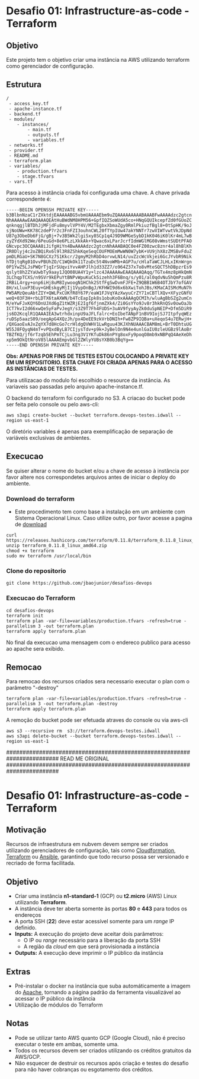 # Desafio 01: Infrastructure-as-code - Terraform
## Objetivo
Este projeto tem o objetivo criar uma instância na AWS utilizando terraform como gerenciador de configuração.

## Estrutura
```
/
 - access_key.tf
 - apache-instance.tf
 - backend.tf
 - modules/
    - instances/
        - main.tf
        - outputs.tf
        - variables.tf
 - networks.tf
 - provider.tf
 - README.md
 - terraform.plan
 - variables/
    - production.tfvars
    - stage.tfvars 
 - vars.tf
```
 
Para acesso à instância criada foi configurada uma chave. A chave privada correspondente é:
```
-----BEGIN OPENSSH PRIVATE KEY-----
b3BlbnNzaC1rZXktdjEAAAAABG5vbmUAAAAEbm9uZQAAAAAAAAABAAABFwAAAAdzc2gtcn
NhAAAAAwEAAQAAAQEAtHuBWdNM8HPM56+GpfIQZSoWUdA5co+HNqGQUIkcepfZd0fGUoZC
qnknqgjlBTDhJjMFjdFu8myvlVPY4V/M2TEgbxXbmaZgy0RmlPkiuzfBgl8+0tSpHK/9oJ
sjNoUWw+KK78CzdeP7r2c3FnFZI3ouhnCWL20fTYpIUw47akYNNTr7zwVIWTvwtVkJDpNd
U87g3ObeDb6FjG/gBj+7v3B5Wk2lgiSxy8SCp1q4J9D9WMGeSybD1kK046iK0lKr4mL7wB
zyZYdXd92We/6PeuGd+8e6PLzLXkkAk+YQwac6xLParJcrfIdmWGlMG08vWmstSUDtPFAO
GNcvpc3OCQAAA8iJifgHiYn4BwAAAAdzc2gtcnNhAAABAQC0e4FZ00zwc8znr4al8hBlKh
ZR0Dlyj4c2oZBQiRx6l9l3R8ZShkKqeSeqCOUFMOEmMwWN0W7ybK+VU9jhX8zZMSBvFduZ
pmDLRGaU+SK7N8GCXz7S1Kkcr/2gmyM2hRbD4orvwLN14/uvZzcWcVkjei6GcJYvbR9Nik
hTDjtqRg01OvvPBUhZO/C1WQkOk11TzuDc5t4NvoWMb+AGP7u/cHlaTaWCJLHLxIKnWrgn
0P1YwZ5LJsPWQrTjqIrSUqviYvvAHPJlh1d33ZZ7/o964Z37x7o8vMteSQCT5hDBpzrEs9
qslyt8h2ZYaUwbTy9aay1JQO08UA4Y1y+lzc4JAAAAAwEAAQAAAQAqq/TGTx4mz8pHkQmN
3LChqpTCXS/n9SVr9kEPuYtBNPvWpuKuCk5izehh3F6Bnq/s/y01/al0qdvNu5hQmPzu8R
2RBiL4rgy+onp6iHj8uM8IywoogN1HChk2StfFgSwDvmFJFE+Z9QBB1W6B4OTJbY7ofGAV
8H/xLluxP3Euy+GHEskgyMjIj1VypOnBgJ/KFHWI9d6x6bXwiTohJBs/KMaCAISMcMuN7h
PW5AMzQeuAbtZIY+QWLPxCUKfR8Y67P/eaW1FJVqYAzXwyuCrZY71xCBTlXQv+XFyzGNfU
weQ+03F3H+rbLDTX6taAXWN/b4TcEapIpk8s1obuKoOxAAAAgQCMIh/wluAgBbSZg2umCn
M/eYwFJxKQY6DnUJXd6gZ1tWZRjE2Igf6fjnmZXk4/Zi0GsYYo9Jv8r3hkRnQSv0owOaJb
ICT7kvI2d66xwQe5yFaPvJegY/s3Z9T7Fh4FUDS+3uAV9fyyAyZk0duSpNEIP+Dfm5DiR9
js6D2KcqlR1QAAAIEA3wtrhdxinpU9aJFLfalrc+EoIbeTANpF1nBV9IojSJ7ItpfyqWEz
ruDSp5aazS09/oegApG4XQzJh/px4DeEE9zkVrbDNIh+Fw8ZP9IQBa+uXeqoS4u7ERwjH+
/QXGaoEvAJxZqYX7d8HcGo7crHldgQVWHV1LwRguu43KJXhNUAAACBAM8mL+BrT0DhtuUG
W55J8FQyqN4mT+vPQxdByLB7CIjysTdv+p9k+JyBelOn9N4e4unlGaIU0zleUGBz9lAoBr
TBZfKQ/jf6rTzqb5EhPmTCjLu3ng3V1YKfuDk86nPYg8oxFy9poqO8mb9xNBPqQ4AeXeDh
xp5m9OkQtNroV85lAAAAEmpvbGl2ZWlyYUBsYXB0b3BqYg==
-----END OPENSSH PRIVATE KEY-----
```
**Obs: APENAS POR FINS DE TESTES ESTOU COLOCANDO A PRIVATE KEY EM UM REPOSITORIO. ESTA CHAVE FOI CRIADA APENAS PARA O ACESSO AS INSTÂNCIAS DE TESTES.**

Para utilizacao do modulo foi escolhido o resource da instância. As variaveis sao passadas pelo arquivo apache-instance.tf.

O backend do terraform foi configurado no S3. A criacao do bucket pode ser feita pelo console ou pelo aws-cli:
```
aws s3api create-bucket --bucket terraform.devops-testes.idwall --region us-east-1
```

O diretório variables é apenas para exemplificação de separação de variáveis exclusivas de ambientes.

## Execucao

Se quiser alterar o nome do bucket  e/ou a chave de acesso à instância por favor altere nos correspondetes arquivos antes de iniciar o deploy do ambiente.

### Download do terraform 
* Este procedimento tem como base a instalação em um ambiente com Sistema Operacional Linux. Caso utilize outro, por favor acesse a pagina de [download](https://www.terraform.io/downloads.html)
```
curl https://releases.hashicorp.com/terraform/0.11.8/terraform_0.11.8_linux_amd64.zip 
unzip terraform_0.11.8_linux_amd64.zip
chmod +x terraform
sudo mv terraform /usr/local/bin
```

### Clone do repositorio
```
git clone https://github.com/jbaojunior/desafios-devops
```

### Execucao do Terraform
```
cd desafios-devops
terraform init
terraform plan -var-file=variables/production.tfvars -refresh=true -parallelism 3 -out terraform.plan
terraform apply terraform.plan
```

No final da execucao uma mensagem com o endereco publico para acesso ao apache sera exibido.

## Remocao

Para remocao dos recursos criados sera necessario executar o plan com o parâmetro "-destroy"
```
terraform plan -var-file=variables/production.tfvars -refresh=true -parallelism 3 -out terraform.plan -destroy
terraform apply terraform.plan
```
A remoção do bucket pode ser efetuada atraves do console ou via aws-cli
```
aws s3 --recursive rm  s3://terraform.devops-testes.idwall
aws s3api delete-bucket --bucket terraform.devops-testes.idwall --region us-east-1
```

########################################################################
READ ME ORIGINAL
########################################################################
# Desafio 01: Infrastructure-as-code - Terraform

## Motivação

Recursos de infraestrutura em nubvem devem sempre ser criados utilizando gerenciadores de configuração, tais como [Cloudformation](https://aws.amazon.com/cloudformation/), [Terraform](https://www.terraform.io/) ou [Ansible](https://www.ansible.com/), garantindo que todo recurso possa ser versionado e recriado de forma facilitada.

## Objetivo

- Criar uma instância **n1-standard-1** (GCP) ou **t2.micro** (AWS) Linux utilizando **Terraform**.
- A instância deve ter aberta somente às portas **80** e **443** para todos os endereços
- A porta SSH (**22**) deve estar acessível somente para um _range_ IP definido.
- **Inputs:** A execução do projeto deve aceitar dois parâmetros:
  - O IP ou _range_ necessário para a liberação da porta SSH
  - A região da _cloud_ em que será provisionada a instância
- **Outputs:** A execução deve imprimir o IP público da instância


## Extras

- Pré-instalar o docker na instância que suba automáticamente a imagem do [Apache](https://hub.docker.com/_/httpd/), tornando a página padrão da ferramenta visualizável ao acessar o IP público da instância
- Utilização de módulos do Terraform

## Notas
- Pode se utilizar tanto AWS quanto GCP (Google Cloud), não é preciso executar o teste em ambas, somente uma.
- Todos os recursos devem ser criados utilizando os créditos gratuitos da AWS/GCP.
- Não esquecer de destruir os recursos após criação e testes do desafio para não haver cobranças ou esgotamento dos créditos.
